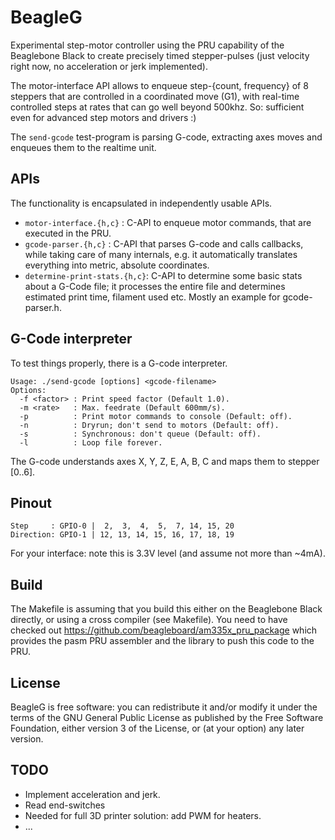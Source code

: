 BeagleG
=======

Experimental step-motor controller using the PRU capability of the
Beaglebone Black to create precisely timed stepper-pulses (just velocity right
now, no acceleration or jerk implemented).

The motor-interface API allows to enqueue step-{count, frequency}
of 8 steppers that are controlled in a coordinated move (G1), with real-time
controlled steps at rates that can go well beyond 500khz.
So: sufficient even for advanced step motors and drivers :)

The `send-gcode` test-program is parsing G-code, extracting axes moves and
enqueues them to the realtime unit.

## APIs
The functionality is encapsulated in independently usable APIs.

   - `motor-interface.{h,c}` : C-API to enqueue motor commands, that are executed
     in the PRU.
   - `gcode-parser.{h,c}` : C-API that parses G-code and calls callbacks, while
     taking care of many internals, e.g. it automatically translates everything
     into metric, absolute coordinates.
   - `determine-print-stats.{h,c}`: C-API to determine some basic stats about
      a G-Code file; it processes the entire file and determines estimated
      print time, filament used etc. Mostly an example for gcode-parser.h.

## G-Code interpreter
To test things properly, there is a G-code interpreter.

    Usage: ./send-gcode [options] <gcode-filename>
    Options:
      -f <factor> : Print speed factor (Default 1.0).
      -m <rate>   : Max. feedrate (Default 600mm/s).
      -p          : Print motor commands to console (Default: off).
      -n          : Dryrun; don't send to motors (Default: off).
      -s          : Synchronous: don't queue (Default: off).
      -l          : Loop file forever.

The G-code understands axes X, Y, Z, E, A, B, C and maps them to stepper [0..6].

## Pinout

    Step     : GPIO-0 |  2,  3,  4,  5,  7, 14, 15, 20
    Direction: GPIO-1 | 12, 13, 14, 15, 16, 17, 18, 19

For your interface: note this is 3.3V level (and assume not more than ~4mA).

## Build
The Makefile is assuming that you build this either on the Beaglebone Black
directly, or using a cross compiler (see Makefile).
You need to have checked out https://github.com/beagleboard/am335x_pru_package
which provides the pasm PRU assembler and the library to push this code to the
PRU.

## License
BeagleG is free software: you can redistribute it and/or modify
it under the terms of the GNU General Public License as published by
the Free Software Foundation, either version 3 of the License, or
(at your option) any later version.

## TODO
   - Implement acceleration and jerk.
   - Read end-switches
   - Needed for full 3D printer solution: add PWM for heaters.
   - ...
